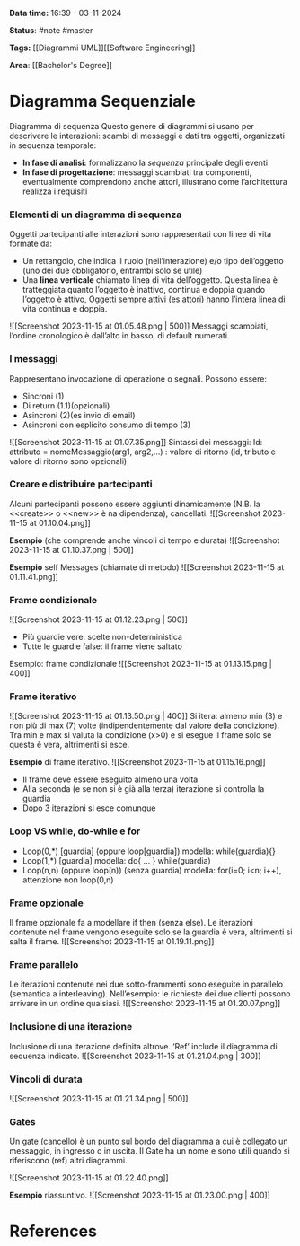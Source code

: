 **Data time:** 16:39 - 03-11-2024

**Status**: #note #master 

**Tags:** [[Diagrammi UML]][[Software Engineering]]

**Area**: [[Bachelor's Degree]]
# Diagramma Sequenziale

Diagramma di sequenza
Questo genere di diagrammi si usano per descrivere le interazioni: scambi di messaggi e dati tra oggetti, organizzati in sequenza temporale:
- **In fase di analisi:** formalizzano la *sequenza* principale degli eventi
- **In fase di progettazione**: messaggi scambiati tra componenti, eventualmente comprendono anche attori, illustrano come l’architettura realizza i requisiti

### Elementi di un diagramma di sequenza
Oggetti partecipanti alle interazioni sono rappresentati con linee di vita formate da:
- Un rettangolo, che indica il ruolo (nell’interazione) e/o tipo dell’oggetto (uno dei due obbligatorio, entrambi solo se utile)
- Una **linea verticale** chiamato linea di vita dell’oggetto. Questa linea è tratteggiata quanto l’oggetto è inattivo, continua e doppia quando l’oggetto è attivo, Oggetti sempre attivi (es attori) hanno l’intera linea di vita continua e doppia.

![[Screenshot 2023-11-15 at 01.05.48.png | 500]]
Messaggi scambiati, l’ordine cronologico è dall’alto in basso, di default numerati.
### I messaggi
Rappresentano invocazione di operazione o segnali. Possono essere:
- Sincroni (1)
- Di return (1.1)(opzionali)
- Asincroni (2)(es invio di email)
- Asincroni con esplicito consumo di tempo (3)

![[Screenshot 2023-11-15 at 01.07.35.png]]
Sintassi dei messaggi: Id: attributo = nomeMessaggio(arg1, arg2,…) : valore di ritorno (id, tributo e valore di ritorno sono opzionali)

### Creare e distribuire partecipanti
Alcuni partecipanti possono essere aggiunti dinamicamente (N.B. la \<\<create>> o \<\<new>> è na dipendenza), cancellati.
![[Screenshot 2023-11-15 at 01.10.04.png]]

**Esempio** (che comprende anche vincoli di tempo e durata)
![[Screenshot 2023-11-15 at 01.10.37.png | 500]]

**Esempio** self Messages (chiamate di metodo)
![[Screenshot 2023-11-15 at 01.11.41.png]]
### Frame condizionale
![[Screenshot 2023-11-15 at 01.12.23.png | 500]]
- Più guardie vere: scelte non-deterministica
- Tutte le guardie false: il frame viene saltato

Esempio: frame condizionale
![[Screenshot 2023-11-15 at 01.13.15.png | 400]]
### Frame iterativo
![[Screenshot 2023-11-15 at 01.13.50.png | 400]]
Si itera: almeno min (3) e non più di max (7) volte (indipendentemente dal valore della condizione). Tra min e max si valuta la condizione (x>0) e si esegue il frame solo se questa è vera, altrimenti si esce.

**Esempio** di frame iterativo.
![[Screenshot 2023-11-15 at 01.15.16.png]]
- Il frame deve essere eseguito almeno una volta
- Alla seconda (e se non si è già alla terza) iterazione si controlla la guardia
- Dopo 3 iterazioni si esce comunque
### Loop VS while, do-while e for
- Loop(0,*) \[guardia\] (oppure loop\[guardia\]) modella: while(guardia){}
- Loop(1,*) \[guardia\] modella: do{ … } while(guardia)
- Loop(n,n) (oppure loop(n)) (senza guardia) modella: for(i=0; i<n; i++), attenzione non loop(0,n)
### Frame opzionale
Il frame opzionale fa a modellare if then (senza else). Le iterazioni contenute nel frame vengono eseguite solo se la guardia è vera, altrimenti si salta il frame.
![[Screenshot 2023-11-15 at 01.19.11.png]]
### Frame parallelo
Le iterazioni contenute nei due sotto-frammenti sono eseguite in parallelo (semantica a interleaving). Nell’esempio: le richieste dei due clienti possono arrivare in un ordine qualsiasi. 
![[Screenshot 2023-11-15 at 01.20.07.png]]
### Inclusione di una iterazione
Inclusione di una iterazione definita altrove. ‘Ref’ include il diagramma di sequenza indicato.
![[Screenshot 2023-11-15 at 01.21.04.png | 300]]
### Vincoli di durata
![[Screenshot 2023-11-15 at 01.21.34.png | 500]]
### Gates
Un gate (cancello) è un punto sul bordo del diagramma a cui è collegato un messaggio, in ingresso o in uscita. Il Gate ha un nome e sono utili quando si riferiscono (ref) altri diagrammi.

![[Screenshot 2023-11-15 at 01.22.40.png]]

**Esempio** riassuntivo.
![[Screenshot 2023-11-15 at 01.23.00.png | 400]]
# References